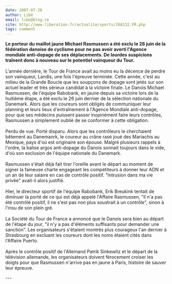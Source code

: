 ```yaml
---
date: 2007-07-20
author: Libé
email: libe@blog.re
site: http://www.liberation.fr/actualite/sports/268132.FR.php
tags: comment
---
```


<p><b>Le porteur du maillot jaune Michael Rasmussen a été exclu le 26 juin de la fédération danoise de cyclisme pour ne pas avoir averti l'Agence mondiale anti-dopage de ses déplacements. De lourdes suspicions traînent donc à nouveau sur le potentiel vainqueur du Tour.</b><br />
<br />
L'année dernière, le Tour de France avait au moins eu la décence de perdre son vainqueur, Landis, une fois l'épreuve terminée. Cette année, c'est au milieu de la Grande Boucle que les soupçons de dopage sont jetés sur son actuel leader et très sérieux candidat à la victoire finale. Le Danois Michael Rasmussen, de l'équipe Rabobank, en jaune depuis sa victoire lors de la huitième étape, a été exclu le 26 juin dernier de la sélection nationale du Danemark. Alors que les coureurs sont obligés de communiquer leur planning et leurs lieux d'entraînement à l'Agence Mondiale anti-dopage, pour que ses médecins puissent passer inopinément faire leurs contrôles, Rasmussen a simplement oublié de se conformer à cette obligation.<br />
<br />
Perdu de vue. Porté disparu. Alors que les contrôleurs le cherchaient bêtement au Danemanrk, le coureur au crâne rasé joué des Mariachis au Mexique, pays d'où est originaire son épouse. Malgré plusieurs rappels à l'ordre, la balise argos anti-dopage du Danois sonnait toujours dans le vide, d'où son exclusion de l'équipe nationale du Danemark.<br />
<br />
Rasmussen s'était déjà fait tirer l'oreille avant le départ au moment de signer la fameuse charte engageant les compétiteurs à donner leur ADN et un an de leur salaire en cas de contrôle positif. "Intrusion dans ma vie privée" avait-il alors justifié.<br />
<br />
Hier, le directeur sportif de l'équipe Rabobank, Erik Breukink tentait de diminuer la porté de ce qui est déjà appelé l'Affaire Rasmussen, "Il n'a pas été contrôlé positif, il ne s'est pas non plus soustrait à un contrôle", sinon à l'insu de son plein gré.<br />
<br />
La Société du Tour de France a annoncé que le Danois sera bien au départ de l'étape du jour, "il n'y a pas d'éléments suffisants pour demander une sanction". Les organisateurs s'étaient montrés plus courageux l'an dernier à Strasbourg en excluant les coureurs dont les noms étaient cités dans l'Affaire Puerto.<br />
<br />
Après le contrôle positif de l'Allemand Patrik Sinkewitz et le départ de la télévision allemande, les organisateurs doivent férocement croiser les doigts pour que Rasmussen n'arrive pas en jaune à Paris, histoire de sauver leur épreuve.</p>
---